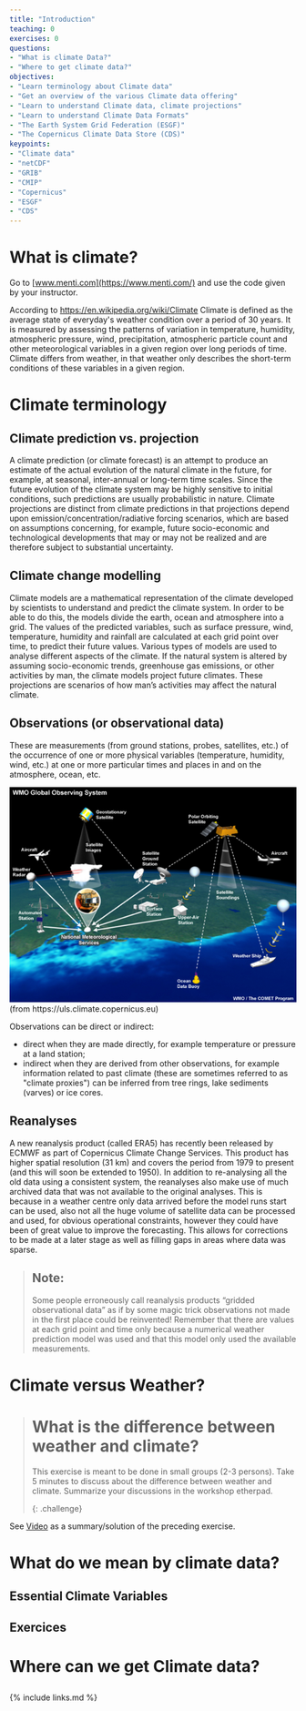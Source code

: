 ```yaml
---
title: "Introduction"
teaching: 0
exercises: 0
questions:
- "What is climate Data?"
- "Where to get climate data?"
objectives:
- "Learn terminology about Climate data"
- "Get an overview of the various Climate data offering"
- "Learn to understand Climate data, climate projections"
- "Learn to understand Climate Data Formats"
- "The Earth System Grid Federation (ESGF)"
- "The Copernicus Climate Data Store (CDS)"
keypoints:
- "Climate data"
- "netCDF"
- "GRIB"
- "CMIP"
- "Copernicus"
- "ESGF"
- "CDS"
---
```


# What is climate?

Go to [www.menti.com](https://www.menti.com/) and use the code given by your instructor.

According to https://en.wikipedia.org/wiki/Climate
Climate is defined as the average state of everyday's weather condition over a period of 30 years. It is measured by assessing the patterns of variation in temperature, humidity, atmospheric pressure, wind, precipitation, atmospheric particle count and other meteorological variables in a given region over long periods of time.
Climate differs from weather, in that weather only describes the short-term conditions of these variables in a given region. 

# Climate terminology

## Climate prediction vs. projection
A climate prediction (or climate forecast) is an attempt to produce an estimate of the actual evolution of the natural climate in the future, for example, at seasonal, inter-annual or long-term time scales. Since the future evolution of the climate system may be highly sensitive to initial conditions, such predictions are usually probabilistic in nature.
Climate projections are distinct from climate predictions in that projections depend upon emission/concentration/radiative forcing scenarios, which are based on assumptions concerning, for example, future socio-economic and technological developments that may or may not be realized and are therefore subject to substantial uncertainty.

## Climate change modelling
Climate models are a mathematical representation of the climate developed by scientists to understand and predict the climate system. In order to be able to do this, the models divide the earth, ocean and atmosphere into a grid. The values of the predicted variables, such as surface pressure, wind, temperature, humidity and rainfall are calculated at each grid point over time, to predict their future values.
Various types of models are used to analyse different aspects of the climate. If the natural system is altered by assuming socio-economic trends, greenhouse gas emissions, or other activities by man, the climate models project future climates. These projections are scenarios of how man’s activities may affect the natural climate.

## Observations (or observational data)
These are measurements (from ground stations, probes, satellites, etc.) of the occurrence of one or more physical variables (temperature, humidity, wind, etc.) at one or more particular times and places in and on the atmosphere, ocean, etc. 

<img src="../fig/WMO Global Observing System.png">
(from https://uls.climate.copernicus.eu)

Observations can be direct or indirect:
* direct when they are made directly, for example temperature or pressure at a land station;
* indirect when they are derived from other observations, for example information related to past climate (these are sometimes referred to as "climate proxies") can be inferred from tree rings, lake sediments (varves) or ice cores.

## Reanalyses
A new reanalysis product (called ERA5) has recently been released by ECMWF as part of Copernicus Climate Change Services. This product has higher spatial resolution (31 km) and covers the period from 1979 to present (and this will soon be extended to 1950).
In addition to re-analysing all the old data using a consistent system, the reanalyses also make use of much archived data that was not available to the original analyses. This is because in a weather centre only data arrived before the model runs start can be used, also not all the huge volume of satellite data can be processed and used, for obvious operational constraints, however they could have been of great value to improve the forecasting. This allows for corrections to be made at a later stage as well as filling gaps in areas where data was sparse. 

> ## Note: 
> Some people erroneously call reanalysis products “gridded observational data” as if by some magic trick observations not
> made in the first place could be reinvented! Remember that there are values at each grid point and time only because a numerical
> weather prediction model was used and that this model only used the available measurements.

# Climate versus Weather?

> # What is the difference between weather and climate?
>
> This exercise is meant to be done in small groups (2-3 persons).
> Take 5 minutes to discuss about the difference between weather
> and climate. 
> Summarize your discussions in the workshop etherpad.
>
> {: .challenge}

See [Video](https://youtu.be/e0vj-0imOLw) as a summary/solution of the preceding exercise.

# What do we mean by climate data?

## Essential Climate Variables

## Exercices

# Where can we get Climate data?

## 

{% include links.md %}

